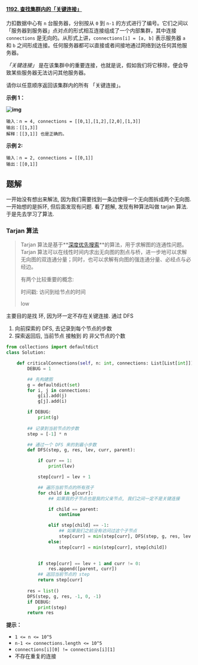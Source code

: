 #### [1192. 查找集群内的「关键连接」](https://leetcode.cn/problems/critical-connections-in-a-network/)

力扣数据中心有 `n` 台服务器，分别按从 `0` 到 `n-1` 的方式进行了编号。它们之间以「服务器到服务器」点对点的形式相互连接组成了一个内部集群，其中连接 `connections` 是无向的。从形式上讲，`connections[i] = [a, b]` 表示服务器 `a` 和 `b` 之间形成连接。任何服务器都可以直接或者间接地通过网络到达任何其他服务器。

*「关键连接」* 是在该集群中的重要连接，也就是说，假如我们将它移除，便会导致某些服务器无法访问其他服务器。

请你以任意顺序返回该集群内的所有 「关键连接」。

 

**示例 1：**

**![img](https://assets.leetcode-cn.com/aliyun-lc-upload/original_images/critical-connections-in-a-network.png)**

```
输入：n = 4, connections = [[0,1],[1,2],[2,0],[1,3]]
输出：[[1,3]]
解释：[[3,1]] 也是正确的。
```

**示例 2:**

```
输入：n = 2, connections = [[0,1]]
输出：[[0,1]]
```



## 题解

一开始没有想出来解法, 因为我们需要找到一条边使得一个无向图拆成两个无向图. 一开始想的是拆环, 但后面发现有问题. 看了题解, 发现有种算法叫做 tarjan 算法. 于是先去学习了算法.



### Tarjan 算法

> Tarjan 算法是基于**[深度优先搜索](https://link.zhihu.com/?target=https%3A//en.wikipedia.org/wiki/Depth-first_search)**的算法，用于求解图的连通性问题。Tarjan 算法可以在线性时间内求出无向图的割点与桥，进一步地可以求解无向图的双连通分量；同时，也可以求解有向图的强连通分量、必经点与必经边。
>
> 有两个比较重要的概念:
>
> 时间戳: 访问到给节点的时间
>
> low

主要目的是找 环, 因为环一定不存在关键连接. 通过 DFS

1. 向前探索的 DFS, 去记录到每个节点的步数
2. 探索返回后, 当前节点 接触到 的 非父节点的个数



~~~ python
from collections import defaultdict
class Solution:

    def criticalConnections(self, n: int, connections: List[List[int]]) -> List[List[int]]:
        DEBUG = 1

        ## 先构建图
        g = defaultdict(set)
        for i, j in connections:
            g[i].add(j)
            g[j].add(i)

        if DEBUG:
            print(g)
        
        ## 记录到当前节点的步数
        step = [-1] * n

        ## 通过一个 DFS 来的到最小步数
        def DFS(step, g, res, lev, curr, parent):

            if curr == 1:
                print(lev)

            step[curr] = lev + 1

            ## 遍历当前节点的所有孩子
            for child in g[curr]:
                ## 如果我的子节点也是我的父亲节点, 我们之间一定不是关键连接

                if child == parent:
                    continue

                elif step[child] == -1:
                    ## 如果我们之前没有访问过这个子节点
                    step[curr] = min(step[curr], DFS(step, g, res, lev + 1, child, curr))
                else:
                    step[curr] = min(step[curr], step[child])
                

            if step[curr] == lev + 1 and curr != 0:
                res.append([parent, curr])
            ## 返回当前节点的 step
            return step[curr]
                
        res = list()
        DFS(step, g, res, -1, 0, -1)
        if DEBUG:
            print(step)
        return res
~~~





**提示：**

- `1 <= n <= 10^5`
- `n-1 <= connections.length <= 10^5`
- `connections[i][0] != connections[i][1]`
- 不存在重复的连接